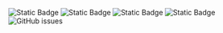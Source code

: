 ![Static Badge](https://img.shields.io/badge/blacklists-60-000000) ![Static Badge](https://img.shields.io/badge/blacklisted-2641627-cc0000) ![Static Badge](https://img.shields.io/badge/whitelisted-2244-00CC00) ![Static Badge](https://img.shields.io/badge/streaming_blacklist-28107-000000) ![GitHub issues](https://img.shields.io/github/issues/fabriziosalmi/blacklists)
